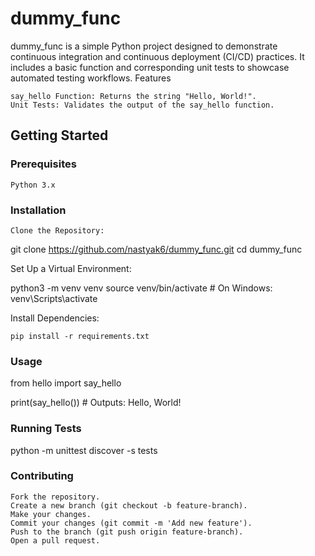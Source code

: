 # dummy_func

dummy_func is a simple Python project designed to demonstrate continuous integration and continuous deployment (CI/CD) practices. It includes a basic function and corresponding unit tests to showcase automated testing workflows.
Features

    say_hello Function: Returns the string "Hello, World!".
    Unit Tests: Validates the output of the say_hello function.

## Getting Started
### Prerequisites

    Python 3.x

### Installation

    Clone the Repository:

git clone https://github.com/nastyak6/dummy_func.git
cd dummy_func

Set Up a Virtual Environment:

python3 -m venv venv
source venv/bin/activate  # On Windows: venv\Scripts\activate

Install Dependencies:

    pip install -r requirements.txt

### Usage

from hello import say_hello

print(say_hello())  # Outputs: Hello, World!

### Running Tests

python -m unittest discover -s tests

### Contributing

    Fork the repository.
    Create a new branch (git checkout -b feature-branch).
    Make your changes.
    Commit your changes (git commit -m 'Add new feature').
    Push to the branch (git push origin feature-branch).
    Open a pull request.
